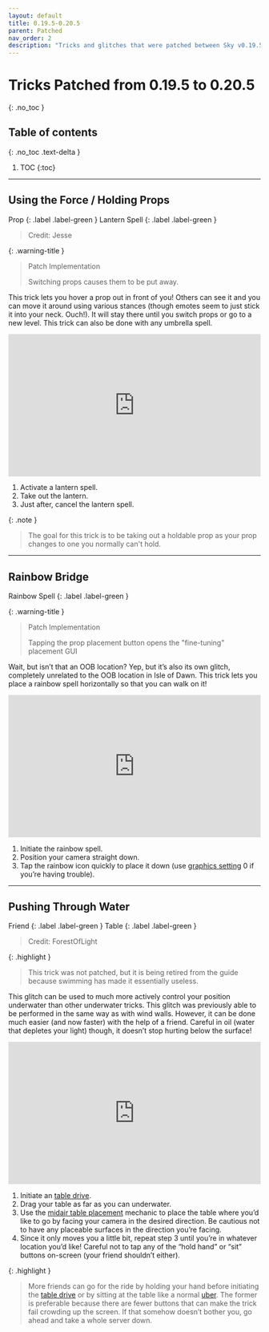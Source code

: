 ```yaml
---
layout: default
title: 0.19.5-0.20.5
parent: Patched
nav_order: 2
description: "Tricks and glitches that were patched between Sky v0.19.5 and v0.20.5."
---
```


# Tricks Patched from 0.19.5 to 0.20.5
{: .no_toc }

## Table of contents
{: .no_toc .text-delta }

1. TOC
{:toc}

---

## Using the Force / Holding Props

Prop
{: .label .label-green }
Lantern Spell
{: .label .label-green }

> Credit: Jesse

{: .warning-title }
> Patch Implementation
>
> Switching props causes them to be put away.

This trick lets you hover a prop out in front of you! Others can see it and you can move it around using various stances (though emotes seem to just stick it into your neck. Ouch!). It will stay there until you switch props or go to a new level. This trick can also be done with any umbrella spell.

<div style="width:100%;height:0px;position:relative;padding-bottom:56.250%;"><iframe src="https://streamable.com/e/q918ln?loop=0" frameborder="0" width="100%" height="100%" allowfullscreen style="width:100%;height:100%;position:absolute;left:0px;top:0px;overflow:hidden;"></iframe></div>

1. Activate a lantern spell.
2. Take out the lantern.
3. Just after, cancel the lantern spell.

{: .note }
> The goal for this trick is to be taking out a holdable prop as your prop changes to one you normally can't hold.

---

## Rainbow Bridge

Rainbow Spell
{: .label .label-green }

{: .warning-title }
> Patch Implementation
>
> Tapping the prop placement button opens the "fine-tuning" placement GUI

Wait, but isn’t that an OOB location? Yep, but it’s also its own glitch, completely unrelated to the OOB location in Isle of Dawn. This trick lets you place a rainbow spell horizontally so that you can walk on it!

<div style="width:100%;height:0px;position:relative;padding-bottom:56.250%;"><iframe src="https://streamable.com/e/38ca6d?loop=0" frameborder="0" width="100%" height="100%" allowfullscreen style="width:100%;height:100%;position:absolute;left:0px;top:0px;overflow:hidden;"></iframe></div>

1. Initiate the rainbow spell.
2. Position your camera straight down.
3. Tap the rainbow icon quickly to place it down (use [graphics setting](../../terms-and-methods/#graphics-and-fps) 0 if you’re having trouble).

---

## Pushing Through Water

Friend
{: .label .label-green }
Table
{: .label .label-green }

> Credit: ForestOfLight

{: .highlight }
> This trick was not patched, but it is being retired from the guide because swimming has made it essentially useless.

This glitch can be used to much more actively control your position underwater than other underwater tricks. This glitch was previously able to be performed in the same way as with wind walls. However, it can be done much easier (and now faster) with the help of a friend. Careful in oil (water that depletes your light) though, it doesn’t stop hurting below the surface!

<div style="width:100%;height:0px;position:relative;padding-bottom:56.250%;"><iframe src="https://streamable.com/e/kvbpp0?loop=0" frameborder="0" width="100%" height="100%" allowfullscreen style="width:100%;height:100%;position:absolute;left:0px;top:0px;overflow:hidden;"></iframe></div>

1. Initiate an [table drive](../../movement/multi-player/#table-drive).
2. Drag your table as far as you can underwater.
3. Use the [midair table placement](../../movement/single-player/#midair-prop-placement) mechanic to place the table where you’d like to go by facing your camera in the desired direction. Be cautious not to have any placeable surfaces in the direction you’re facing.
4. Since it only moves you a little bit, repeat step 3 until you’re in whatever location you’d like! Careful not to tap any of the “hold hand” or “sit” buttons on-screen (your friend shouldn’t either).

{: .highlight }
> More friends can go for the ride by holding your hand before initiating the [table drive](../../movement/multi-player/#table-drive) or by sitting at the table like a normal [uber](../../clipping/#table-uber). The former is preferable because there are fewer buttons that can make the trick fail crowding up the screen. If that somehow doesn’t bother you, go ahead and take a whole server down.
